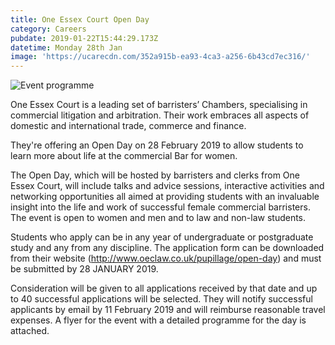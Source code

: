 ```yaml
---
title: One Essex Court Open Day
category: Careers
pubdate: 2019-01-22T15:44:29.173Z
datetime: Monday 28th Jan
image: 'https://ucarecdn.com/352a915b-ea93-4ca3-a256-6b43cd7ec316/'
---
```

![](https://ucarecdn.com/c49025f8-9a99-4da8-aef5-3a6a558e653d/ "Event programme")

One Essex Court is a leading set of barristers’ Chambers, specialising in commercial litigation and arbitration. Their work embraces all aspects of domestic and international trade, commerce and finance.

They're offering an Open Day on 28 February 2019 to allow students to learn more about life at the commercial Bar for women. 

The Open Day, which will be hosted by barristers and clerks from One Essex Court, will include talks and advice sessions, interactive activities and networking opportunities all aimed at providing students with an invaluable insight into the life and work of successful female commercial barristers. The event is open to women and men and to law and non-law students.

Students who apply can be in any year of undergraduate or postgraduate study and any from any discipline. The application form can be downloaded from their website (http://www.oeclaw.co.uk/pupillage/open-day) and must be submitted by 28 JANUARY 2019. 

Consideration will be given to all applications received by that date and up to 40 successful applications will be selected. They will notify successful applicants by email by 11 February 2019 and will reimburse reasonable travel expenses. A flyer for the event with a detailed programme for the day is attached.
